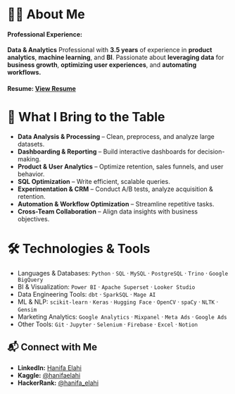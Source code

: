 # 👩‍💻 About Me

#### Professional Experience:

**Data & Analytics** Professional with **3.5 years** of experience in **product analytics**, **machine learning**, and **BI**. Passionate about **leveraging data** for **business growth**, **optimizing user experiences**, and **automating workflows.**

####  Resume: [View Resume]()

# 🚀 What I Bring to the Table

- **Data Analysis & Processing** – Clean, preprocess, and analyze large datasets.  
- **Dashboarding & Reporting** – Build interactive dashboards for decision-making.  
- **Product & User Analytics** – Optimize retention, sales funnels, and user behavior.  
- **SQL Optimization** – Write efficient, scalable queries.  
- **Experimentation & CRM** – Conduct A/B tests, analyze acquisition & retention.  
- **Automation & Workflow Optimization** – Streamline repetitive tasks.  
- **Cross-Team Collaboration** – Align data insights with business objectives. 

# 🛠️ Technologies & Tools

- Languages & Databases: `Python` · `SQL` · `MySQL` · `PostgreSQL` · `Trino` · `Google BigQuery`  
- BI & Visualization: `Power BI` · `Apache Superset` · `Looker Studio`  
- Data Engineering Tools: `dbt` · `SparkSQL` · `Mage AI`  
- ML & NLP: `scikit-learn` · `Keras` · `Hugging Face` · `OpenCV` · `spaCy` · `NLTK` · `Gensim`  
- Marketing Analytics: `Google Analytics` · `Mixpanel` · `Meta Ads` · `Google Ads`  
- Other Tools: `Git` · `Jupyter` · `Selenium` · `Firebase` · `Excel` · `Notion`  

## 📬 Connect with Me  

- **LinkedIn:** [Hanifa Elahi](https://linkedin.com/in/hanifa-elahi-98570a197/)  
- **Kaggle:** [@hanifaelahi](https://kaggle.com/hanifaelahi)  
- **HackerRank:** [@hanifa_elahi](https://www.hackerrank.com/hanifa_elahi)  




